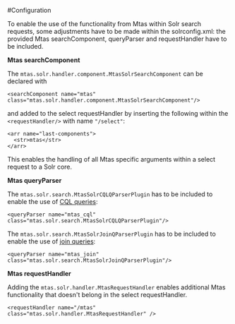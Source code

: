 #Configuration

To enable the use of the functionality from Mtas within Solr search requests, some adjustments have to be made within the solrconfig.xml: the provided Mtas searchComponent, queryParser and requestHandler have to be included.

**Mtas searchComponent**

The `mtas.solr.handler.component.MtasSolrSearchComponent` can be declared with

```console
<searchComponent name="mtas" class="mtas.solr.handler.component.MtasSolrSearchComponent"/>
```

and added to the select requestHandler by inserting the following within the 
`<requestHandler/>` with name `"/select"`:

``` console 
<arr name="last-components">
  <str>mtas</str>
</arr>
```   

This enables the handling of all Mtas specific arguments within a select request to a Solr core.

**Mtas queryParser**

The `mtas.solr.search.MtasSolrCQLQParserPlugin` has to be included to enable the use of [CQL queries](search_parser_cql.html):

```console
<queryParser name="mtas_cql" class="mtas.solr.search.MtasSolrCQLQParserPlugin"/>
``` 

The `mtas.solr.search.MtasSolrJoinQParserPlugin` has to be included to enable the use of [join queries](search_parser_join.html):

```console
<queryParser name="mtas_join" class="mtas.solr.search.MtasSolrJoinQParserPlugin"/>
``` 

**Mtas requestHandler**

Adding the `mtas.solr.handler.MtasRequestHandler` enables additional Mtas functionality that doesn't belong in the select requestHandler.

```console
<requestHandler name="/mtas" class="mtas.solr.handler.MtasRequestHandler" />
```


